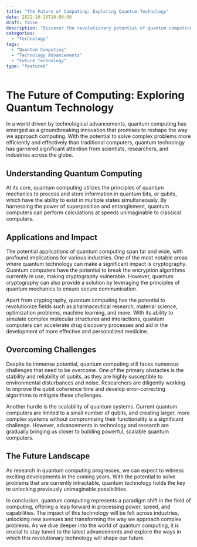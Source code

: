 ```yaml
--- 
title: "The Future of Computing: Exploring Quantum Technology" 
date: 2022-10-16T10:00:00 
draft: false 
description: "Discover the revolutionary potential of quantum computing and its impact on various industries." 
categories: 
  - "Technology" 
tags: 
  - "Quantum Computing" 
  - "Technology Advancements" 
  - "Future Technology" 
type: "featured" 
--- 
```


# The Future of Computing: Exploring Quantum Technology

In a world driven by technological advancements, quantum computing has emerged as a groundbreaking innovation that promises to reshape the way we approach computing. With the potential to solve complex problems more efficiently and effectively than traditional computers, quantum technology has garnered significant attention from scientists, researchers, and industries across the globe.

## Understanding Quantum Computing

At its core, quantum computing utilizes the principles of quantum mechanics to process and store information in quantum bits, or qubits, which have the ability to exist in multiple states simultaneously. By harnessing the power of superposition and entanglement, quantum computers can perform calculations at speeds unimaginable to classical computers.

## Applications and Impact

The potential applications of quantum computing span far and wide, with profound implications for various industries. One of the most notable areas where quantum technology can make a significant impact is cryptography. Quantum computers have the potential to break the encryption algorithms currently in use, making cryptography vulnerable. However, quantum cryptography can also provide a solution by leveraging the principles of quantum mechanics to ensure secure communication.

Apart from cryptography, quantum computing has the potential to revolutionize fields such as pharmaceutical research, material science, optimization problems, machine learning, and more. With its ability to simulate complex molecular structures and interactions, quantum computers can accelerate drug discovery processes and aid in the development of more effective and personalized medicine.

## Overcoming Challenges

Despite its immense potential, quantum computing still faces numerous challenges that need to be overcome. One of the primary obstacles is the stability and reliability of qubits, as they are highly susceptible to environmental disturbances and noise. Researchers are diligently working to improve the qubit coherence time and develop error-correcting algorithms to mitigate these challenges.

Another hurdle is the scalability of quantum systems. Current quantum computers are limited to a small number of qubits, and creating larger, more complex systems without compromising their functionality is a significant challenge. However, advancements in technology and research are gradually bringing us closer to building powerful, scalable quantum computers.

## The Future Landscape

As research in quantum computing progresses, we can expect to witness exciting developments in the coming years. With the potential to solve problems that are currently intractable, quantum technology holds the key to unlocking previously unimaginable possibilities.

In conclusion, quantum computing represents a paradigm shift in the field of computing, offering a leap forward in processing power, speed, and capabilities. The impact of this technology will be felt across industries, unlocking new avenues and transforming the way we approach complex problems. As we dive deeper into the world of quantum computing, it is crucial to stay tuned to the latest advancements and explore the ways in which this revolutionary technology will shape our future.

